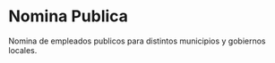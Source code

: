 Nomina Publica
==============

Nomina de empleados publicos para distintos municipios y gobiernos locales.


